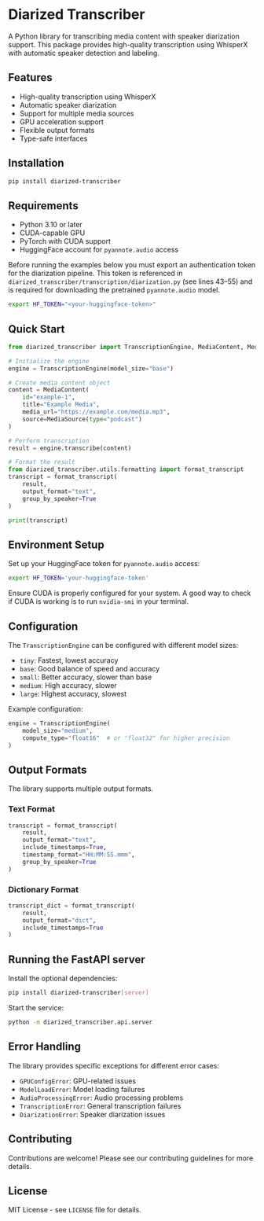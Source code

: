 # Diarized Transcriber

A Python library for transcribing media content with speaker diarization support. This package provides high-quality transcription using WhisperX with automatic speaker detection and labeling.

## Features

- High-quality transcription using WhisperX
- Automatic speaker diarization
- Support for multiple media sources
- GPU acceleration support
- Flexible output formats
- Type-safe interfaces

## Installation

```bash
pip install diarized-transcriber
```

## Requirements

- Python 3.10 or later
- CUDA-capable GPU
- PyTorch with CUDA support
- HuggingFace account for `pyannote.audio` access

Before running the examples below you must export an authentication token for
the diarization pipeline. This token is referenced in
`diarized_transcriber/transcription/diarization.py` (see lines 43–55) and is
required for downloading the pretrained `pyannote.audio` model.

```bash
export HF_TOKEN="<your-huggingface-token>"
```

## Quick Start

```python
from diarized_transcriber import TranscriptionEngine, MediaContent, MediaSource

# Initialize the engine
engine = TranscriptionEngine(model_size="base")

# Create media content object
content = MediaContent(
    id="example-1",
    title="Example Media",
    media_url="https://example.com/media.mp3",
    source=MediaSource(type="podcast")
)

# Perform transcription
result = engine.transcribe(content)

# Format the result
from diarized_transcriber.utils.formatting import format_transcript
transcript = format_transcript(
    result,
    output_format="text",
    group_by_speaker=True
)

print(transcript)
```

## Environment Setup

Set up your HuggingFace token for `pyannote.audio` access:

```bash
export HF_TOKEN='your-huggingface-token'
```

Ensure CUDA is properly configured for your system. A good way to check if CUDA is working is to run `nvidia-smi` in your terminal.

## Configuration

The `TranscriptionEngine` can be configured with different model sizes:

- `tiny`: Fastest, lowest accuracy
- `base`: Good balance of speed and accuracy
- `small`: Better accuracy, slower than base
- `medium`: High accuracy, slower
- `large`: Highest accuracy, slowest

Example configuration:

```python
engine = TranscriptionEngine(
    model_size="medium",
    compute_type="float16"  # or "float32" for higher precision
)
```

## Output Formats

The library supports multiple output formats.

### Text Format

```python
transcript = format_transcript(
    result,
    output_format="text",
    include_timestamps=True,
    timestamp_format="HH:MM:SS.mmm",
    group_by_speaker=True
)
```

### Dictionary Format

```python
transcript_dict = format_transcript(
    result,
    output_format="dict",
    include_timestamps=True
)
```

## Running the FastAPI server

Install the optional dependencies:

```bash
pip install diarized-transcriber[server]
```

Start the service:

```bash
python -m diarized_transcriber.api.server
```

## Error Handling

The library provides specific exceptions for different error cases:

- `GPUConfigError`: GPU-related issues
- `ModelLoadError`: Model loading failures
- `AudioProcessingError`: Audio processing problems
- `TranscriptionError`: General transcription failures
- `DiarizationError`: Speaker diarization issues

## Contributing

Contributions are welcome! Please see our contributing guidelines for more details.

## License

MIT License - see `LICENSE` file for details.
